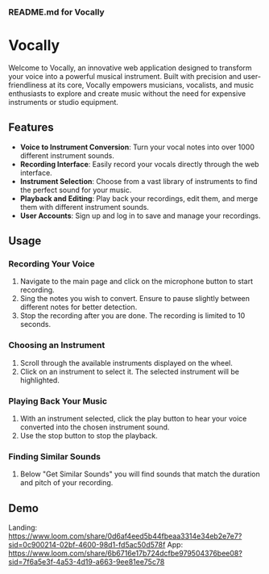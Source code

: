 ### README.md for Vocally

# Vocally

Welcome to Vocally, an innovative web application designed to transform your voice into a powerful musical instrument. Built with precision and user-friendliness at its core, Vocally empowers musicians, vocalists, and music enthusiasts to explore and create music without the need for expensive instruments or studio equipment.

## Features

- **Voice to Instrument Conversion**: Turn your vocal notes into over 1000 different instrument sounds.
- **Recording Interface**: Easily record your vocals directly through the web interface.
- **Instrument Selection**: Choose from a vast library of instruments to find the perfect sound for your music.
- **Playback and Editing**: Play back your recordings, edit them, and merge them with different instrument sounds.
- **User Accounts**: Sign up and log in to save and manage your recordings.


## Usage

### Recording Your Voice

1. Navigate to the main page and click on the microphone button to start recording.
2. Sing the notes you wish to convert. Ensure to pause slightly between different notes for better detection.
3. Stop the recording after you are done. The recording is limited to 10 seconds.

### Choosing an Instrument

1. Scroll through the available instruments displayed on the wheel.
2. Click on an instrument to select it. The selected instrument will be highlighted.

### Playing Back Your Music

1. With an instrument selected, click the play button to hear your voice converted into the chosen instrument sound.
2. Use the stop button to stop the playback.

### Finding Similar Sounds

1. Below "Get Similar Sounds" you will find sounds that match the duration and pitch of your recording.


## Demo

Landing: https://www.loom.com/share/0d6af4eed5b44fbeaa3314e34eb2e7e7?sid=0c900214-02bf-4600-98d1-fd5ac50d578f
App: https://www.loom.com/share/6b6716e17b724dcfbe979504376bee08?sid=7f6a5e3f-4a53-4d19-a663-9ee81ee75c78

